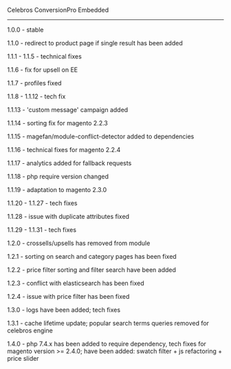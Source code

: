 Celebros ConversionPro Embedded

-------------------------------

1.0.0 - stable

1.1.0 - redirect to product page if single result has been added

1.1.1 - 1.1.5 - technical fixes

1.1.6 - fix for upsell on EE

1.1.7 - profiles fixed

1.1.8 - 1.1.12 - tech fix

1.1.13 - 'custom message' campaign added

1.1.14 - sorting fix for magento 2.2.3

1.1.15 - magefan/module-conflict-detector added to dependencies

1.1.16 - technical fixes for magento 2.2.4

1.1.17 - analytics added for fallback requests

1.1.18 - php require version changed

1.1.19 - adaptation to magento 2.3.0

1.1.20 - 1.1.27 - tech fixes

1.1.28 - issue with duplicate attributes fixed

1.1.29 - 1.1.31 - tech fixes

1.2.0 - crossells/upsells has removed from module

1.2.1 - sorting on search and category pages has been fixed

1.2.2 - price filter sorting and filter search have been added

1.2.3 - conflict with elasticsearch has been fixed

1.2.4 - issue with price filter has been fixed

1.3.0 - logs have been added; tech fixes

1.3.1 - cache lifetime update; popular search terms queries removed for celebros engine

1.4.0 - php 7.4.x has been added to require dependency, tech fixes for magento version >= 2.4.0; have been added: swatch filter + js refactoring + price slider
